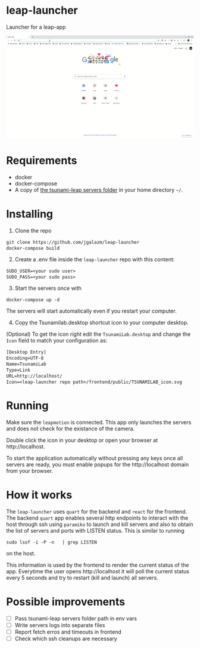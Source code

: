 # leap-launcher
Launcher for a leap-app

![Demo gif](https://raw.githubusercontent.com/jgalazm/leap-launcher/master/docs/demo.gif?token=AA2AL6KDY6G63FKDETRK33C6V437O "demo gif")
# Requirements
- docker
- docker-compose
- A copy of [the tsunami-leap servers folder](https://github.com/Inria-Chile/leap-tsunami/tree/dev/websocket) in your home directory `~/`.

# Installing
1. Clone the repo
```
git clone https://github.com/jgalazm/leap-launcher
docker-compose build
```
2. Create a .env file inside the `leap-launcher` repo with this content:
```
SUDO_USER=<your sudo user>
SUDO_PASS=<your sudo pass>
```


3. Start the servers once with
```
docker-compose up -d
```
The servers will start automatically even if you restart your computer.


4. Copy the Tsunamilab.desktop shortcut icon to your computer desktop.

(Optional) To get the icon right edit the `TsunamiLab.desktop` and change the `Icon` field to match your configuration as:
```
[Desktop Entry]
Encoding=UTF-8
Name=TsunamiLab
Type=Link
URL=http://localhost/
Icon=<leap-launcher repo path>/frontend/public/TSUNAMILAB_icon.svg
```

# Running
Make sure the `leapmotion` is connected. 
This app only launches the servers and does not check for the existance of the camera.

Double click the icon in your desktop or open your browser at  http://localhost.

To start the application automatically without pressing any keys once all servers are ready, you must enable popups for the http://localhost domain from your browser.


# How it works
The `leap-launcher`  uses `quart` for the backend and `react` for the frontend. 
The backend `quart` app enables several http endpoints to interact with the host through ssh using `paramiko` to launch and kill servers and also to obtain the list of servers and ports with LISTEN status.  This is similar to running
```
sudo lsof -i -P -n   | grep LISTEN
```
on the host.

This information is used by the frontend to render the current status of the app. Everytime the user opens http://localhost it will poll the current status every 5 seconds and try to restart (kill and launch) all servers.

# Possible improvements

- [ ] Pass tsunami-leap servers folder path in env vars
- [ ] Write servers logs into separate files
- [ ] Report fetch erros and timeouts in frontend
- [ ] Check which ssh cleanups are necessary